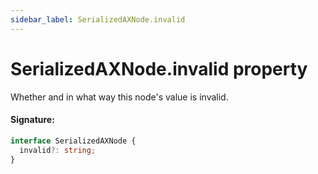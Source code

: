 ```yaml
---
sidebar_label: SerializedAXNode.invalid
---
```


# SerializedAXNode.invalid property

Whether and in what way this node's value is invalid.

#### Signature:

```typescript
interface SerializedAXNode {
  invalid?: string;
}
```
